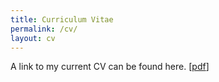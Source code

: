 ```yaml
---
title: Curriculum Vitae
permalink: /cv/
layout: cv
---
```


A link to my current CV can be found here.
[[pdf](/assets/docs/Resume_Abhijeet_Krishnan.pdf)] <!--[[html](/cv-html/)]-->